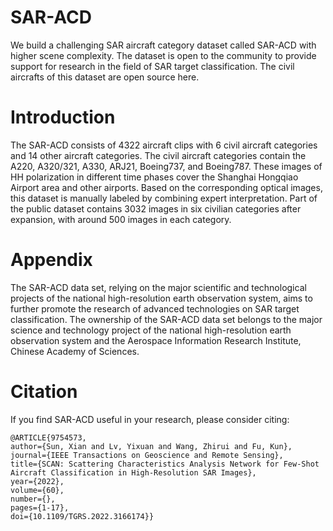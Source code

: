 # SAR-ACD
We build a challenging SAR aircraft category dataset called SAR-ACD with higher scene complexity. The dataset is open to the community to provide support for research in the field of SAR target classification. The civil aircrafts of this dataset are open source here.
# Introduction
The SAR-ACD consists of 4322 aircraft clips with 6 civil aircraft categories and 14 other aircraft categories. The civil aircraft categories contain the A220, A320/321, A330, ARJ21, Boeing737, and Boeing787. These images of HH polarization in different time phases cover the Shanghai Hongqiao Airport area and other airports. Based on the corresponding optical images, this dataset is manually labeled by combining expert interpretation. Part of the public dataset contains 3032 images in six civilian categories after expansion, with around 500 images in each category.
# Appendix
The SAR-ACD data set, relying on the major scientific and technological projects of the national high-resolution earth observation system, aims to further promote the research of advanced technologies on SAR target classification. The ownership of the SAR-ACD data set belongs to the major science and technology project of the national high-resolution earth observation system and the Aerospace Information Research Institute, Chinese Academy of Sciences.
# Citation
If you find SAR-ACD useful in your research, please consider citing:

```
@ARTICLE{9754573,
author={Sun, Xian and Lv, Yixuan and Wang, Zhirui and Fu, Kun},  
journal={IEEE Transactions on Geoscience and Remote Sensing},   
title={SCAN: Scattering Characteristics Analysis Network for Few-Shot Aircraft Classification in High-Resolution SAR Images},   
year={2022},  
volume={60},  
number={},  
pages={1-17},  
doi={10.1109/TGRS.2022.3166174}}
```
